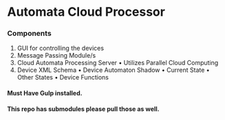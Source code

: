# Automata Cloud Processor

### Components

1. GUI for controlling the devices
2. Message Passing Module/s
3. Cloud Automata Processing Server
	• Utilizes Parallel Cloud Computing
4. Device XML Schema
	• Device Automaton Shadow
		• Current State
		• Other States
	• Device Functions


#### Must Have Gulp installed.
#### This repo has submodules please pull those as well.